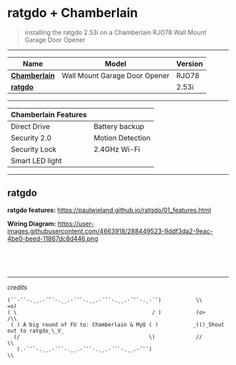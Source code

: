 # ratgdo + Chamberlain  
> installing the ratgdo 2.53i on a Chamberlain RJO78 Wall Mount Garage Door Opener  

---  

| Name | Model | Version | 
| --- | --- | --- |
| [**Chamberlain**](https://support.chamberlaingroup.com/s/article/Chamberlain-Wall-Mount-Garage-Door-Opener-Model-RJO70-Installation-Manual) | Wall Mount Garage Door Opener | RJO78 |
| [**ratgdo**](https://paulwieland.github.io/ratgdo) |  | 2.53i |

--- 

| **Chamberlain Features** |  |  
|--- |--- |
| Direct Drive | Battery backup |
| Security 2.0 | Motion Detection |
| Security Lock | 2.4GHz Wi-Fi |
| Smart LED light | |

--- 

## ratgdo  

**ratgdo features:** https://paulwieland.github.io/ratgdo/01_features.html  

**Wiring Diagram:** https://user-images.githubusercontent.com/4663918/288449523-9ddf3da2-9eac-4be0-beed-11867dc8d446.png  


<br>
<br>
<br>

---  

*credits*  

```
(¯`·¯`·.¸¸.·´¯`·.¸¸.·´¯`·.¸¸.·´¯`·.¸¸.·´¯`·.¸·´¯)           \\                      =o) 
( \                                           / )           (o>                     /\\ 
 ( ) A big round of FU to: Chamberlain & MyQ ( )           _(()_Shout out to ratgdo_\_V_
  (/                                         \)             //                       \\ 
   (.·´¯`·.¸¸.·´¯`·.¸¸.·´¯`·.¸¸.·´¯`·.¸¸.·´¯`)                                        \\

```

